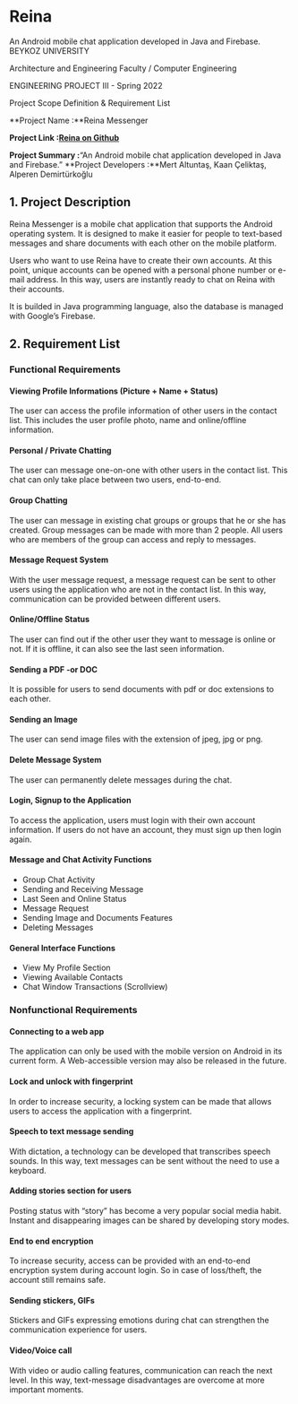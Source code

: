 # Reina
An Android mobile chat application developed in Java and Firebase.
BEYKOZ UNIVERSITY

Architecture and Engineering Faculty / Computer Engineering

ENGINEERING PROJECT III - Spring 2022

Project Scope Definition & Requirement List

**Project Name :**Reina Messenger

**Project Link :[Reina on Github](https://github.com/mertfozzy/Reina)**

**Project Summary :**“An Android mobile chat application developed in Java and Firebase.” **Project Developers :**Mert Altuntaş, Kaan Çeliktaş, Alperen Demirtürkoğlu


## 1. Project Description

Reina Messenger is a mobile chat application that supports the Android operating system. It is designed to make it easier for people to text-based messages and share documents with each other on the mobile platform.

Users who want to use Reina have to create their own accounts. At this point, unique accounts can be opened with a personal phone number or e-mail address. In this way, users are instantly ready to chat on Reina with their accounts.

It is builded in Java programming language, also the database is managed with Google’s Firebase.

## 2. Requirement List
### Functional Requirements

#### Viewing Profile Informations (Picture + Name + Status)

The user can access the profile information of other users in the contact list. This includes the user profile photo, name and online/offline information.

#### Personal / Private Chatting

The user can message one-on-one with other users in the contact list. This chat can only take place between two users, end-to-end.

#### Group Chatting

The user can message in existing chat groups or groups that he or she has created. Group messages can be made with more than 2 people. All users who are members of the group can access and reply to messages.

#### Message Request System

With the user message request, a message request can be sent to other users using the application who are not in the contact list. In this way, communication can be provided between different users.

#### Online/Offline Status

The user can find out if the other user they want to message is online or not. If it is offline, it can also see the last seen information.

#### Sending a PDF -or DOC

It is possible for users to send documents with pdf or doc extensions to each other. 

#### Sending an Image

The user can send image files with the extension of jpeg, jpg or png.

#### Delete Message System

The user can permanently delete messages during the chat.

#### Login, Signup to the Application

To access the application, users must login with their own account information. If users do not have an account, they must sign up then login again.

#### Message and Chat Activity Functions
- Group Chat Activity
- Sending and Receiving Message
- Last Seen and Online Status
- Message Request
- Sending Image and Documents Features
- Deleting Messages

#### General Interface Functions
- View My Profile Section
- Viewing Available Contacts
- Chat Window Transactions (Scrollview)


### Nonfunctional Requirements
#### Connecting to a web app

The application can only be used with the mobile version on Android in its current form. A Web-accessible version may also be released in the future.

#### Lock and unlock with fingerprint

In order to increase security, a locking system can be made that allows users to access the application with a fingerprint.

#### Speech to text message sending

With dictation, a technology can be developed that transcribes speech sounds. In this way, text messages can be sent without the need to use a keyboard.

#### Adding stories section for users

Posting status with “story” has become a very popular social media habit. Instant and disappearing images can be shared by developing story modes.

#### End to end encryption

To increase security, access can be provided with an end-to-end encryption system during account login. So in case of loss/theft, the account still remains safe.

#### Sending stickers, GIFs

Stickers and GIFs expressing emotions during chat can strengthen the communication experience for users.

#### Video/Voice call

With video or audio calling features, communication can reach the next level. In this way, text-message disadvantages are overcome at more important moments.